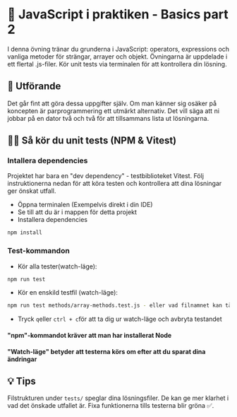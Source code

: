 # 🤖 JavaScript i praktiken - Basics part 2

I denna övning tränar du grunderna i JavaScript: operators, expressions och vanliga metoder för strängar, arrayer och objekt. Övningarna är uppdelade i ett flertal .js-filer. Kör unit tests via terminalen för att kontrollera din lösning.

## 👥 Utförande

Det går fint att göra dessa uppgifter själv. Om man känner sig osäker på koncepten är parprogrammering ett utmärkt alternativ. Det vill säga att ni jobbar på en dator två och två för att tillsammans lista ut lösningarna.

## 🧑‍🔧 Så kör du unit tests (NPM & Vitest)

### Intallera dependencies

Projektet har bara en "dev dependency" - testbiblioteket Vitest. Följ instruktionerna nedan för att köra testen och kontrollera att dina lösningar ger önskat utfall.

- Öppna terminalen (Exempelvis direkt i din IDE)
- Se till att du är i mappen för detta projekt
- Installera dependencies

```bash
npm install
```

### Test-kommandon

- Kör alla tester(watch-läge):

```bash
npm run test
```

- Kör en enskild testfil (watch-läge):

```bash
npm run test methods/array-methods.test.js - eller vad filnamnet kan tänkas vara
```

- Tryck `q`eller `ctrl + c`för att ta dig ur watch-läge och avbryta testandet

#### "npm"-kommandot kräver att man har installerat Node

#### "Watch-läge" betyder att testerna körs om efter att du sparat dina ändringar

## 💡 Tips

Filstrukturen under `tests/` speglar dina lösningsfiler. De kan ge mer klarhet i vad det önskade utfallet är. Fixa funktionerna tills testerna blir gröna ✅.
